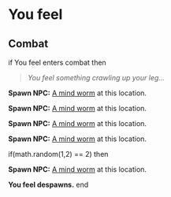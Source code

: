 # You feel


## Combat

if You feel enters combat  then


>*You feel something crawling up your leg...*


**Spawn NPC:**  [A mind worm](/npc/179003) at this location.


**Spawn NPC:**  [A mind worm](/npc/179003) at this location.


**Spawn NPC:**  [A mind worm](/npc/179003) at this location.


**Spawn NPC:**  [A mind worm](/npc/179003) at this location.


if(math.random(1,2) == 2) then



**Spawn NPC:**  [A mind worm](/npc/179003) at this location.



**You feel despawns.**
end
